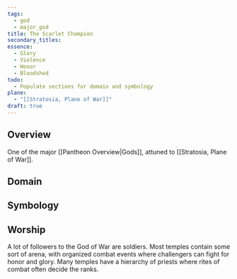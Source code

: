 ```yaml
---
tags:
  - god
  - major_god
title: The Scarlet Champion
secondary_titles: 
essence:
  - Glory
  - Violence
  - Honor
  - Bloodshed
todo:
  - Populate sections for domain and symbology
plane:
  - "[[Stratosia, Plane of War]]"
draft: true
---
```

## Overview
One of the major [[Pantheon Overview|Gods]], attuned to [[Stratosia, Plane of War]].
## Domain

## Symbology

## Worship
A lot of followers to the God of War are soldiers. Most temples contain some sort of arena, with organized combat events where challengers can fight for honor and glory. Many temples have a hierarchy of priests where rites of combat often decide the ranks.